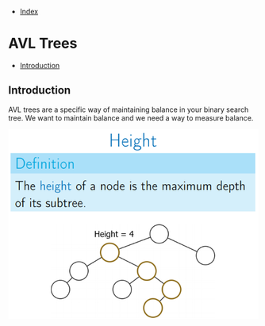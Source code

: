 * [Index](https://github.com/KiraDiShira/AlgorithmsAndDataStructures/blob/master/README.md#project-title)

# AVL Trees

* [Introduction](#introduction)

## Introduction

AVL trees are a specific way of maintaining balance in your binary search tree. We want to maintain balance and we need a way to measure balance.

<img src="https://github.com/KiraDiShira/AlgorithmsAndDataStructures/blob/master/RepoFiles/AVLTrees/Images/avl1.PNG" />
